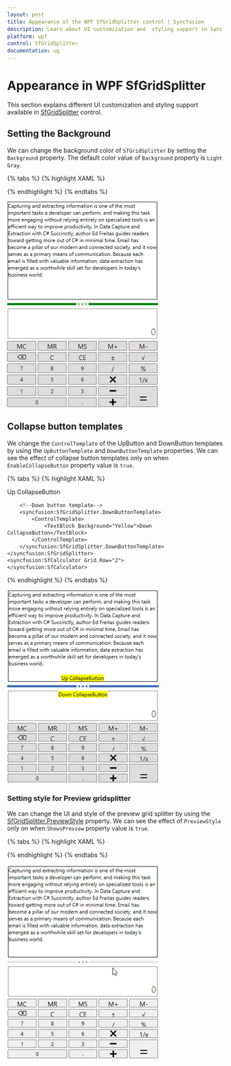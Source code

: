 ```yaml
---
layout: post
title: Appearance of the WPF SfGridSplitter control | Syncfusion
description: Learn about UI customization and  styling support in Syncfusion WPF SfGridSplitter control and more details about the control features.
platform: wpf
control: SfGridSplitter
documentation: ug
---
```


# Appearance in WPF SfGridSplitter

This section explains different UI customization and styling support available in [SfGridSplitter](https://help.syncfusion.com/cr/wpf/Syncfusion.SfInput.Wpf~Syncfusion.Windows.Controls.Input.SfGridSplitter.html) control.

## Setting the Background

We can change the background color of `SfGridSplitter` by setting the `Background` property. The default color value of `Background` property is `Light Gray`.

{% tabs %}
{% highlight XAML %}

<Grid>
    <Grid.RowDefinitions>
        <RowDefinition />
        <RowDefinition Height="auto" />
        <RowDefinition />
    </Grid.RowDefinitions>
    <Border BorderThickness="1"
            BorderBrush="Black"  
            Grid.Row="0">
        <TextBlock Text="Capturing and extracting information is one of the most important tasks a developer can perform, and making this task more engaging without relying entirely on specialized tools is an efficient way to improve productivity. In Data Capture and Extraction with C# Succinctly, author Ed Freitas guides readers toward getting more out of C# in minimal time. Email has become a pillar of our modern and connected society, and it now serves as a primary means of communication. Because each email is filled with valuable information, data extraction has emerged as a worthwhile skill set for developers in today's business world."
                   TextWrapping="Wrap" />
    </Border>
    <syncfusion:SfGridSplitter Background="Green"
                               HorizontalAlignment="Stretch"
                               Width="auto"
                               Grid.Row="1">
    </syncfusion:SfGridSplitter>
    <syncfusion:SfCalculator Grid.Row="2">           
    </syncfusion:SfCalculator>
</Grid>

{% endhighlight %}
{% endtabs %}

![SfGridSplitter with green background](Positioning-GridSplitter-images/Background.png)

## Collapse button templates

We change the `ControlTemplate` of the UpButton and DownButton templates by using the `UpButtonTemplate` and `DownButtonTemplate` properties. We can see the effect of collapse button templates only on when `EnableCollapseButton` property value is `true`.

{% tabs %}
{% highlight XAML %}

<Grid>
    <Grid.RowDefinitions>
        <RowDefinition />
        <RowDefinition Height="auto" />
        <RowDefinition />
    </Grid.RowDefinitions>
    <Border BorderThickness="1" BorderBrush="Black"  Grid.Row="0">
        <TextBlock Text="Capturing and extracting information is one of the most important tasks a developer can perform, and making this task more engaging without relying entirely on specialized tools is an efficient way to improve productivity. In Data Capture and Extraction with C# Succinctly, author Ed Freitas guides readers toward getting more out of C# in minimal time. Email has become a pillar of our modern and connected society, and it now serves as a primary means of communication. Because each email is filled with valuable information, data extraction has emerged as a worthwhile skill set for developers in today's business world."
                   TextWrapping="Wrap" />
    </Border>
    <syncfusion:SfGridSplitter EnableCollapseButton="True"
                               HorizontalAlignment="Stretch"
                               Width="auto" 
                               Grid.Row="1">
        <!--Up button template-->
        <syncfusion:SfGridSplitter.UpButtonTemplate>
            <ControlTemplate>
                <TextBlock Background="Yellow">Up CollapseButton</TextBlock>
            </ControlTemplate>
        </syncfusion:SfGridSplitter.UpButtonTemplate>
        
        <!--Down button template-->
        <syncfusion:SfGridSplitter.DownButtonTemplate>
            <ControlTemplate>
                <TextBlock Background="Yellow">Down CollapseButton</TextBlock>
            </ControlTemplate>
        </syncfusion:SfGridSplitter.DownButtonTemplate>
    </syncfusion:SfGridSplitter>
    <syncfusion:SfCalculator Grid.Row="2">           
    </syncfusion:SfCalculator>
</Grid>

{% endhighlight %}
{% endtabs %}

![SfGridSplitter with expand or collapse button template](Positioning-GridSplitter-images/Collapsebuttontemplate.png)

### Setting style for Preview gridsplitter

We can change the UI and style of the preview grid splitter by using the [SfGridSplitter.PreviewStyle](https://help.syncfusion.com/cr/wpf/Syncfusion.SfInput.Wpf~Syncfusion.Windows.Controls.Input.SfGridSplitter~PreviewStyle.html) property. We can see the effect of `PreviewStyle` only on when `ShowsPreview` property value is `true`.

{% tabs %}
{% highlight XAML %}

<Grid>
    <Grid.RowDefinitions>
        <RowDefinition />
        <RowDefinition Height="auto" />
        <RowDefinition />
    </Grid.RowDefinitions>
    <Border BorderThickness="1" BorderBrush="Black"  Grid.Row="0">
        <TextBlock Text="Capturing and extracting information is one of the most important tasks a developer can perform, and making this task more engaging without relying entirely on specialized tools is an efficient way to improve productivity. In Data Capture and Extraction with C# Succinctly, author Ed Freitas guides readers toward getting more out of C# in minimal time. Email has become a pillar of our modern and connected society, and it now serves as a primary means of communication. Because each email is filled with valuable information, data extraction has emerged as a worthwhile skill set for developers in today's business world."
                   TextWrapping="Wrap" />
    </Border>
    <syncfusion:SfGridSplitter ShowsPreview="True"
                               HorizontalAlignment="Stretch"
                               Width="auto"
                               Grid.Row="1" >
        <syncfusion:SfGridSplitter.PreviewStyle>
            <Style TargetType="Control">
                <Setter Property="Background" Value="Red"/>
                <Setter Property="Template">
                    <Setter.Value>
                        <ControlTemplate TargetType="Control">
                            <Grid x:Name="Root" Opacity="0.5">
                                <Ellipse Fill="{TemplateBinding Background}"/>
                            </Grid>
                        </ControlTemplate>
                    </Setter.Value>
                </Setter>
            </Style>                
        </syncfusion:SfGridSplitter.PreviewStyle>     
    </syncfusion:SfGridSplitter>
    <syncfusion:SfCalculator Grid.Row="2">            
    </syncfusion:SfCalculator>
</Grid>

{% endhighlight %}
{% endtabs %}

![SfGridSplitter with ellipse shape preview grid splitter](Positioning-GridSplitter-images/PreviewStyle.gif)